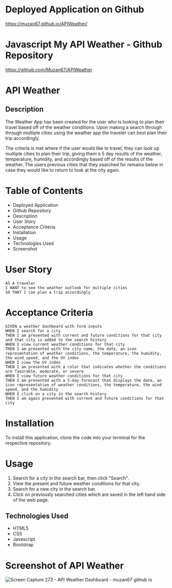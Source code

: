 # Deployed Application on Github

https://muzan67.github.io/APIWeather/

# Javascript My API Weather - Github Repository

https://github.com/Muzan67/APIWeather

# API Weather

## Description

The Weather App has been created for the user who is looking to plan their travel based off of the weather conditions. Upon making a search through through multiple cities using the weather app the traveler can best plan their trip accordingly.

The criteria is met where if the user would like to travel, they can look up multiple cities to plan their trip, giving them a 5 day results of the weather, temperature, humidity, and accordingly based off of the results of the weather. The users previous cities that they searched for remains below in case they would like to return to look at the city again.

# Table of Contents

- Deployed Application
- Github Repository
- Description
- User Story
- Acceptance Criteria
- Installation
- Usage
- Technologies Used
- Screenshot

# User Story

```
AS A traveler
I WANT to see the weather outlook for multiple cities
SO THAT I can plan a trip accordingly

```

# Acceptance Criteria

```
GIVEN a weather dashboard with form inputs
WHEN I search for a city
THEN I am presented with current and future conditions for that city and that city is added to the search history
WHEN I view current weather conditions for that city
THEN I am presented with the city name, the date, an icon representation of weather conditions, the temperature, the humidity, the wind speed, and the UV index
WHEN I view the UV index
THEN I am presented with a color that indicates whether the conditions are favorable, moderate, or severe
WHEN I view future weather conditions for that city
THEN I am presented with a 5-day forecast that displays the date, an icon representation of weather conditions, the temperature, the wind speed, and the humidity
WHEN I click on a city in the search history
THEN I am again presented with current and future conditions for that city

```

# Installation

To install this application, clone the code into your terminal for the respective repository.

# Usage

1. Search for a city in the search bar, then click "Search".
2. View the present and future weather conditions for that city.
3. Search for a new city in the search bar.
4. Click on previously searched cities which are saved in the left hand side of the web page.

## Technologies Used

- HTML5
- CSS
- Javascript
- Bootstrap

# Screenshot of API Weather

![Screen Capture 273 - API Weather Dashboard - muzan67 github io](https://user-images.githubusercontent.com/102841726/185287220-cf09a654-c6e0-446c-85b0-aac47e8e146b.jpg)
